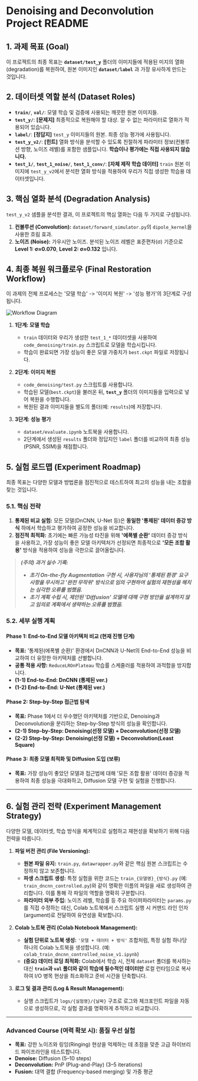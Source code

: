 # Denoising and Deconvolution Project README

## 1. 과제 목표 (Goal)

이 프로젝트의 최종 목표는 **`dataset/test_y`** 폴더의 이미지들에 적용된 미지의 열화(degradation)를 복원하여, 원본 이미지인 **`dataset/label`** 과 가장 유사하게 만드는 것입니다.

## 2. 데이터셋 역할 분석 (Dataset Roles)

-   **`train/`**, **`val/`**: 모델 학습 및 검증에 사용되는 깨끗한 원본 이미지들.
-   **`test_y/`**: **[문제지]** 최종적으로 복원해야 할 대상. 알 수 없는 파라미터로 열화가 적용되어 있습니다.
-   **`label/`**: **[정답지]** `test_y` 이미지들의 원본. 최종 성능 평가에 사용됩니다.
-   **`test_y_v2/`**: **[힌트]** 열화 방식을 분석할 수 있도록 친절하게 파라미터 정보(컨볼루션 방향, 노이즈 레벨)를 포함한 샘플입니다. **학습이나 평가에는 직접 사용되지 않습니다.**
-   **`test_1/`**, **`test_1_noise/`**, **`test_1_conv/`**: **[자체 제작 학습 데이터]** `train` 원본 이미지에 `test_y_v2`에서 분석한 열화 방식을 적용하여 우리가 직접 생성한 학습용 데이터셋입니다.

## 3. 핵심 열화 분석 (Degradation Analysis)

`test_y_v2` 샘플을 분석한 결과, 이 프로젝트의 핵심 열화는 다음 두 가지로 구성됩니다.
1.  **컨볼루션 (Convolution):** `dataset/forward_simulator.py`의 `dipole_kernel`을 사용한 흐림 효과.
2.  **노이즈 (Noise):** 가우시안 노이즈. 분석된 노이즈 레벨은 표준편차(σ) 기준으로 **Level 1: σ≈0.070**, **Level 2: σ≈0.132** 입니다.

## 4. 최종 복원 워크플로우 (Final Restoration Workflow)

이 과제의 전체 프로세스는 '모델 학습' -> '이미지 복원' -> '성능 평가'의 3단계로 구성됩니다.

![Workflow Diagram](https://mermaid.ink/svg/eyJjb2RlIjoiZ3JhcGggVERcbiAgICBzdWJncmFwaCBcIjEuIG1vZGVsIHRyYWluaW5nKFxuICAgICAgICBBW3RyYWluIFx1YzY5MFxucmJvbl0gLS0-IEJ7XHU1MmY5XHUxZGE1IFx1Yzg1Y1xucm91YVxuaWNcbnRyYWluLnB5KX07XG4gICAgICAgIENbdGVzdF8xX25vaXNlXG5cdTUzZjlfXHUxZGE1XHU3NWFjXG5kYXRhXSAtLT4gQjtcbiAgICAgICAgQiAtLT4gRCoqXHU1MmY5XHUxZGE1XHU4YmY0XG5EZW5vaXNpbmcgXHU4YmY0XHU1ZGVmXG5iZXN0LmNrcHQqKjtcbiAgICBlbmRcblxuICAgIHN1YmdyYXBoIFwiMi4gcmVzdG9yYXRpb24oKFxuICAgICAgICBFW3Rlc3RfeVxuXHU4YmY0XHU1ZGVmXG5cdWQxYWNfYl0gLS0-IEZ7XHU4YmY0XHU1ZGVmIFx1YzgyY1xucm91YVxuaWNcbnRlc3QucHkpfTtcbiAgICAgICAgRCAtLT4gRjtcbiAgICAgICAgRiAtLT4gR1tyZXN1bHRzIFx1YzllNFxucmRlclxuKFx1ODJmNFx1NWRlZiBcdTY2Y2RcbnVjNjcwKV07XG4gICAgZW5kXG5cbiAgICBzdWJncmFwaCBcIjMuIGV2YWx1YXRpb24oKVxuICAgICAgICBHIC0tPiBIe1x1YzgxNVxuc2VuZ2RlXG5wcmVkaWN0ZVxuaWNcbmV2YWx1YXRlLmlweW5iKX07XG4gICAgICAgIElbbGFiZWxcblx1YzgxNVxuc2VuZ2RlXG5cdWM4MTZfYl0gLS0-IEg7XG4gICAgICAgIEggLS0-IEooKFx1Y2Y1ZVxuc2VvZ1xuXHU1MTRkXHUxcmFkXG5QU05SL1NTSU0pKTtcbiAgICBlbmRcblxuICAgIHN0eWxlIEIgZmlsbDojZTNmMmZkLHN0cm9rZTojMzMzLHN0cm9rZS13aWR0aDoycHhcbiAgICBzdHlsZSBGIGZpbGw6I2U4ZWNmMixzdHJva2U6IzMzMyxzdHJva2Utd2lkdGg6MnB4XG4gICAgc3R5bGUgSCBmaWxsOiNmZmVlYjMsc3Ryb2tlOiMzMzMsc3Ryb2tlLXdpZHRoOjJweFxuXG4gICAgICIsIm1lcm1haWQiOnsidGhlbWUiOiJkZWZhdWx0In0sInVwZGF0ZUVkaXRvciI6ZmFsc2V9)

1.  **1단계: 모델 학습**
    -   `train` 데이터와 우리가 생성한 `test_1_*` 데이터셋을 사용하여 `code_denoising/train.py` 스크립트로 모델을 학습시킵니다.
    -   학습이 완료되면 가장 성능이 좋은 모델 가중치가 `best.ckpt` 파일로 저장됩니다.

2.  **2단계: 이미지 복원**
    -   `code_denoising/test.py` 스크립트를 사용합니다.
    -   학습된 모델(`best.ckpt`)을 불러온 뒤, **`test_y`** 폴더의 이미지들을 입력으로 넣어 복원을 수행합니다.
    -   복원된 결과 이미지들을 별도의 폴더(예: `results`)에 저장합니다.

3.  **3단계: 성능 평가**
    -   `dataset/evaluate.ipynb` 노트북을 사용합니다.
    -   2단계에서 생성된 `results` 폴더와 정답지인 `label` 폴더를 비교하여 최종 성능(PSNR, SSIM)을 채점합니다.

## 5. 실험 로드맵 (Experiment Roadmap)

최종 목표는 다양한 모델과 방법론을 점진적으로 테스트하여 최고의 성능을 내는 조합을 찾는 것입니다.

### 5.1. 핵심 전략

1.  **통제된 비교 실험:** 모든 모델(DnCNN, U-Net 등)은 **동일한 '통제된' 데이터 증강 방식** 하에서 학습하고 평가하여 공정한 성능을 비교합니다.
2.  **점진적 최적화:** 초기에는 빠른 가능성 타진을 위해 **'에폭별 순환'** 데이터 증강 방식을 사용하고, 가장 성능이 좋은 모델 아키텍처가 선정되면 최종적으로 **'모든 조합 활용'** 방식을 적용하여 성능을 극한으로 끌어올립니다.

> ***(주의) 과거 실수 기록:***
> -   ***초기 On-the-fly Augmentation 구현 시, 사용자님의 '통제된 환경' 요구사항을 무시하고 '완전 무작위' 방식으로 임의 구현하여 실험의 재현성을 해치는 심각한 오류를 범했음.***
> -   ***초기 계획 수립 시, 제안된 'Diffusion' 모델에 대해 구현 방안을 설계하지 않고 임의로 계획에서 생략하는 오류를 범했음.***

### 5.2. 세부 실행 계획

#### Phase 1: End-to-End 모델 아키텍처 비교 (현재 진행 단계)

-   **목표:** '통제된(에폭별 순환)' 환경에서 DnCNN과 U-Net의 End-to-End 성능을 비교하여 더 유망한 아키텍처를 선별합니다.
-   **공통 적용 사항:** `ReduceLROnPlateau` 학습률 스케줄러를 적용하여 과적합을 방지합니다.
-   **(1-1) End-to-End: DnCNN (통제된 ver.)**
-   **(1-2) End-to-End: U-Net (통제된 ver.)**

#### Phase 2: Step-by-Step 접근법 탐색

-   **목표:** Phase 1에서 더 우수했던 아키텍처를 기반으로, Denoising과 Deconvolution을 분리하는 Step-by-Step 방식의 성능을 확인합니다.
-   **(2-1) Step-by-Step: Denoising(선정 모델) + Deconvolution(선정 모델)**
-   **(2-2) Step-by-Step: Denoising(선정 모델) + Deconvolution(Least Square)**

#### Phase 3: 최종 모델 최적화 및 Diffusion 도입 (보류)

-   **목표:** 가장 성능이 좋았던 모델과 접근법에 대해 '모든 조합 활용' 데이터 증강을 적용하여 최종 성능을 극대화하고, Diffusion 모델 구현 및 실험을 진행합니다.

---

## 6. 실험 관리 전략 (Experiment Management Strategy)

다양한 모델, 데이터셋, 학습 방식을 체계적으로 실험하고 재현성을 확보하기 위해 다음 전략을 따릅니다.

1.  **파일 버전 관리 (File Versioning):**
    *   **원본 파일 유지:** `train.py`, `datawrapper.py`와 같은 핵심 원본 스크립트는 수정하지 않고 보존합니다.
    *   **파생 스크립트 생성:** 특정 실험을 위한 코드는 `train_{모델명}_{방식}.py` (예: `train_dncnn_controlled.py`)와 같이 명확한 이름의 파일을 새로 생성하여 관리합니다. 이를 통해 각 파일의 역할을 명확히 구분합니다.
    *   **파라미터 외부 주입:** 노이즈 레벨, 학습률 등 주요 하이퍼파라미터는 `params.py`를 직접 수정하는 대신, Colab 노트북에서 스크립트 실행 시 커맨드 라인 인자(argument)로 전달하여 유연성을 확보합니다.

2.  **Colab 노트북 관리 (Colab Notebook Management):**
    *   **실험 단위로 노트북 생성:** `'모델 + 데이터 + 방식'` 조합처럼, 특정 실험 하나당 하나의 Colab 노트북을 생성합니다. (예: `colab_train_dncnn_controlled_noise_v1.ipynb`)
    *   **(중요) 데이터 로딩 최적화:** Colab에서 학습 시, 전체 `dataset` 폴더를 복사하는 대신 **`train`과 `val` 폴더와 같이 학습에 필수적인 데이터만** 로컬 런타임으로 복사하여 I/O 병목 현상을 최소화하고 준비 시간을 단축합니다.

3.  **로그 및 결과 관리 (Log & Result Management):**
    *   실행 스크립트가 `logs/{실험명}/{날짜}` 구조로 로그와 체크포인트 파일을 자동으로 생성하므로, 각 실험 결과를 명확하게 추적하고 비교합니다.

---

### Advanced Course (여력 확보 시): 품질 우선 실험

-   **목표:** 강한 노이즈와 링잉(Ringing) 현상을 억제하는 데 초점을 맞춘 고급 하이브리드 파이프라인을 테스트합니다.
-   **Denoise:** Diffusion (5–10 steps)
-   **Deconvolution:** PnP (Plug-and-Play) (3–5 iterations)
-   **Fusion:** 대역 결합 (Frequency-based merging) 및 가중 평균
